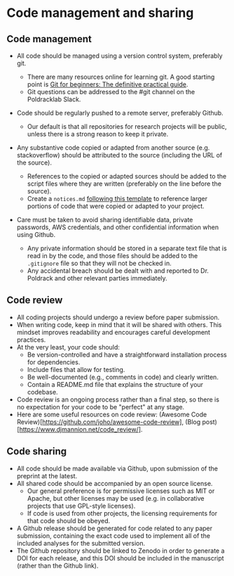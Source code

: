 # Code management and sharing

## Code management

- All code should be managed using
a version control system, preferably git.
    - There are many resources online for learning git.  A good starting point is [Git for beginners: The definitive practical guide](https://stackoverflow.com/questions/315911/git-for-beginners-the-definitive-practical-guide).
    - Git questions can be addressed to the #git channel on the Poldracklab Slack.

- Code should be regularly pushed
to a remote server, preferably Github.
    - Our default is that all repositories for research projects will be public, unless there is a strong reason to keep it private.

- Any substantive code copied or
adapted from another source (e.g. stackoverflow) should be attributed to
the source (including the URL of the source). 
    - References to the copied or adapted sources should be added to the script files where they are written (preferably on the line before the source). 
    - Create a `notices.md` [following this template](https://github.com/github/opensource.guide/blob/main/notices.md) to reference larger portions of code that were copied or adapted to your project.

-  Care must be taken to avoid
sharing identifiable data, private passwords, AWS credentials, and other confidential
information when using Github. 
    - Any private information should be stored in a separate text file that is read in by the code, and those files should be added to the `.gitignore` file so that they will not be checked in.
    - Any accidental breach should be dealt
with and reported to Dr. Poldrack and other relevant parties immediately.

## Code review

- All coding projects should undergo a review before paper submission. 
- When writing code, keep in mind that it will be shared with others. This mindset improves readability and encourages careful development practices.
- At the very least, your code should:
    - Be version-controlled and have a straightforward installation process for dependencies.
    - Include files that allow for testing.
    - Be well-documented (e.g., comments in code) and clearly written.
    - Contain a README.md file that explains the structure of your codebase.
- Code review is an ongoing process rather than a final step, so there is no expectation for your code to be "perfect" at any stage.
- Here are some useful resources on code review: (Awesome Code Review)[https://github.com/joho/awesome-code-review], (Blog post)[https://www.djmannion.net/code_review/]. 

## Code sharing

- All code should be made available
via Github, upon submission of the preprint at the latest.
- All shared code should be accompanied by
an open source license.
   - Our general preference is for
    permissive licenses such as MIT or Apache, but other licenses may be
    used (e.g. in collaborative projects that use GPL-style licenses).
    - If code is used from other projects, the licensing requirements for that code should be obeyed.
- A Github release should be generated for code related to any paper submission, containing the exact code used to implement all of the
included analyses for the submitted version.   
- The Github repository should be
linked to Zenodo in order to generate a DOI for each release, and this DOI should be included in the manuscript (rather than the Github link).
